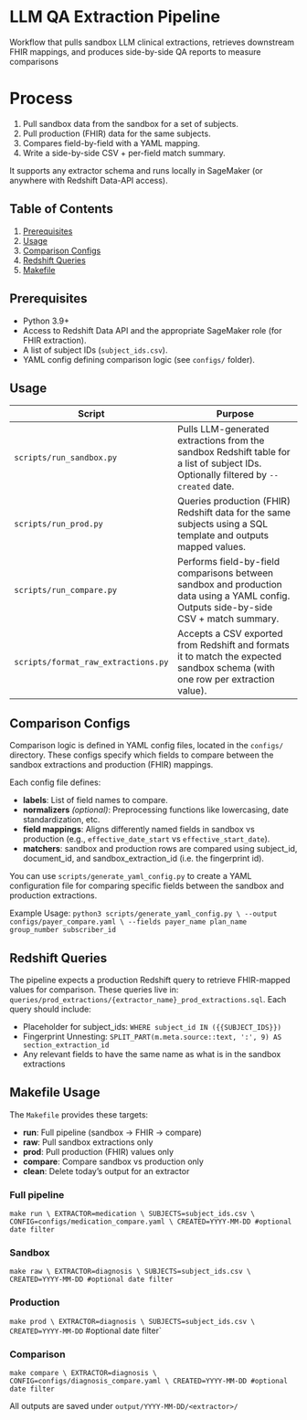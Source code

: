 # LLM QA Extraction Pipeline
Workflow that pulls sandbox LLM clinical extractions, retrieves downstream FHIR mappings, and produces side-by-side QA reports to measure comparisons

# Process
1. Pull sandbox data from the sandbox for a set of subjects.
2. Pull production (FHIR) data for the same subjects.  
3. Compares field-by-field with a YAML mapping.  
4. Write a side-by-side CSV + per-field match summary.

It supports any extractor schema and runs locally in SageMaker (or anywhere with Redshift Data-API access).

## Table of Contents
1. [Prerequisites](#prerequisites)
2. [Usage](#usage)
3. [Comparison Configs](#comparison-configs)  
4. [Redshift Queries](#redshift-queries)  
5. [Makefile](#makefile)

## Prerequisites
- Python 3.9+
- Access to Redshift Data API and the appropriate SageMaker role (for FHIR extraction).
- A list of subject IDs (`subject_ids.csv`).
- YAML config defining comparison logic (see `configs/` folder).

## Usage
| Script                          | Purpose                                                                                          |
|----------------------------------|--------------------------------------------------------------------------------------------------|
| `scripts/run_sandbox.py`         | Pulls LLM-generated extractions from the sandbox Redshift table for a list of subject IDs. Optionally filtered by `--created` date. |
| `scripts/run_prod.py`            | Queries production (FHIR) Redshift data for the same subjects using a SQL template and outputs mapped values. |
| `scripts/run_compare.py`         | Performs field-by-field comparisons between sandbox and production data using a YAML config. Outputs side-by-side CSV + match summary. |
| `scripts/format_raw_extractions.py` | Accepts a CSV exported from Redshift and formats it to match the expected sandbox schema (with one row per extraction value). |

## Comparison Configs
Comparison logic is defined in YAML config files, located in the `configs/` directory. These configs specify which fields to compare between the sandbox extractions and production (FHIR) mappings.

Each config file defines:
- **labels**: List of field names to compare.
- **normalizers** *(optional)*: Preprocessing functions like lowercasing, date standardization, etc.
- **field mappings**: Aligns differently named fields in sandbox vs production (e.g., `effective_date_start` vs `effective_start_date`).
- **matchers**: sandbox and production rows are compared using subject_id, document_id, and sandbox_extraction_id (i.e. the fingerprint id).

You can use `scripts/generate_yaml_config.py` to create a YAML configuration file for comparing specific fields between the sandbox and production extractions. 

Example Usage:
`python3 scripts/generate_yaml_config.py \
  --output configs/payer_compare.yaml \
  --fields payer_name plan_name group_number subscriber_id`

## Redshift Queries
The pipeline expects a production Redshift query to retrieve FHIR-mapped values for comparison. These queries live in: `queries/prod_extractions/{extractor_name}_prod_extractions.sql`. Each query should include:

- Placeholder for subject_ids: `WHERE subject_id IN ({{SUBJECT_IDS}})`
- Fingerprint Unnesting: `SPLIT_PART(m.meta.source::text, ':', 9) AS section_extraction_id`
- Any relevant fields to have the same name as what is in the sandbox extractions

## Makefile Usage
The `Makefile` provides these targets:

- **run**: Full pipeline (sandbox → FHIR → compare)  
- **raw**: Pull sandbox extractions only  
- **prod**: Pull production (FHIR) values only  
- **compare**: Compare sandbox vs production only  
- **clean**: Delete today’s output for an extractor  

### Full pipeline
`make run \
  EXTRACTOR=medication \
  SUBJECTS=subject_ids.csv \
  CONFIG=configs/medication_compare.yaml \
  CREATED=YYYY-MM-DD #optional date filter`

### Sandbox
`make raw \
  EXTRACTOR=diagnosis \
  SUBJECTS=subject_ids.csv \
  CREATED=YYYY-MM-DD #optional date filter`

### Production
`make prod \
  EXTRACTOR=diagnosis \
  SUBJECTS=subject_ids.csv \
  CREATED=YYYY-MM-DD` #optional date filter`

### Comparison
`make compare \
  EXTRACTOR=diagnosis \
  CONFIG=configs/diagnosis_compare.yaml \
  CREATED=YYYY-MM-DD #optional date filter`

All outputs are saved under `output/YYYY-MM-DD/<extractor>/`
